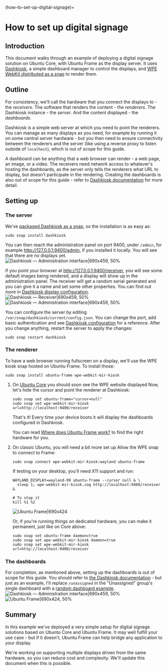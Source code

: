 (how-to-set-up-digital-signage)=
# How to set up digital signage

## Introduction

This document walks through an example of deploying a digital signage solution on Ubuntu Core, with Ubuntu Frame as the display server. It uses [Dashkiosk](https://github.com/vincentbernat/dashkiosk/), a simple dashboard manager to control the displays, and [WPE WebKit distributed as a snap](https://snapcraft.io/wpe-webkit-mir-kiosk) to render them.

## Outline

For consistency, we'll call the hardware that you connect the displays to - the *receivers*. The software that renders the content - the *renderers*. The Dashkiosk instance - the *server*. And the content displayed - the *dashboards*.

Dashkiosk is a simple web server at which you need to point the renderers. You can manage as many displays as you need, for example by running it on some central server hardware - but you then need to ensure connectivity between the renderers and the server (like using a reverse proxy to listen outside of `localhost`), which is out of scope for this guide.

A dashboard can be anything that a web browser can render - a web page, an image, or a video. The receivers need network access to whatever's hosting the dashboards, as the server only tells the renderers what URL to display, but doesn't participate in the rendering. Creating the dashboards is also out of scope for this guide - refer to [Dashkiosk documentation](https://dashkiosk.readthedocs.io/en/latest/usage.html#about-the-dashboards) for more detail.

## Setting up
### The server

We've [packaged Dashkiosk as a snap](https://snapcraft.io/dashkiosk), so the installation is as easy as:

```shell
sudo snap install dashkiosk
```
You can then reach the administration panel on port 9400, under `/admin`, for example http://127.0.0.1:9400/admin, if you installed it locally. You will see that there are no displays yet.
![Dashkiosk — Administration interface|690x459, 50%](upload://3GWeX7UeUF1XZ4V9yN5E9JhdSdQ.jpeg)

If you point your browser at http://127.0.0.1:9400/receiver, you will see some default images being rendered, and a display will show up in the administration panel. The receiver will get a random serial generated and you can give it a name and set some other properties. You can find out more in [Dashkiosk display configuration](https://dashkiosk.readthedocs.io/en/latest/usage.html#display-configuration).
![Dashkiosk — Receiver|690x459, 50%](upload://sEsdgWC9AF8loqLNMUiuRvGiTNp.jpeg)![Dashkiosk — Administration interface|690x459, 50%](upload://jaRaFceaMupfFkFxxBhKwqTnTFG.jpeg)

You can configure the server by editing `/var/snap/dashkiosk/current/config.json`. You can change the port, add basic authentication and see [Dashkiosk configuration](https://dashkiosk.readthedocs.io/en/latest/configuration.html#json-configuration-file) for a reference. After you change anything, restart the server to apply the changes:
```shell
sudo snap restart dashkiosk
```

### The renderer

To have a web browser running fullscreen on a display, we'll use the WPE kiosk snap hosted on Ubuntu Frame. To install those:

```shell
sudo snap install ubuntu-frame wpe-webkit-mir-kiosk
```

1. On [Ubuntu Core](https://ubuntu.com/core) you should soon see the WPE website displayed
  Now, let's hide the cursor and point the renderer at Dashkiosk:
   ```shell
   sudo snap set ubuntu-frame="cursor=null"
   sudo snap set wpe-webkit-mir-kiosk url=http://localhost:9400/receiver
   ```
   That's it! Every time your device boots it will display the dashboards configured in Dashkiosk.

   You can read [Where does Ubuntu Frame work?](/explanation/where-does-ubuntu-frame-work.md) to find the right hardware for you.

2. On classic Ubuntu, you will need a bit more set up
  Allow the WPE snap to connect to Frame:
   ```shell
   sudo snap connect wpe-webkit-mir-kiosk:wayland ubuntu-frame
   ```

   If testing on your desktop, you'll need X11 support and run:
   ```shell
   WAYLAND_DISPLAY=wayland-99 ubuntu-frame --cursor null & \
     sleep 1; wpe-webkit-mir-kiosk.cog http://localhost:9400/receiver &

   # To stop it
   kill %1 %2
   ```
   ![Ubuntu Frame|690x424](upload://w8s6xrgbYxJbJhxCZCEpcoHZpQD.jpeg)

   Or,  if you're running things on dedicated hardware, you can make it permanent, just like on Core above:
   ```shell
   sudo snap set ubuntu-frame daemon=true
   sudo snap set wpe-webkit-mir-kiosk daemon=true
   sudo snap set wpe-webkit-mir-kiosk url=http://localhost:9400/receiver
   ```

### The dashboards

For completion, as mentioned above, setting up the dashboards is out of scope for this guide. You should refer to [the Dashkiosk documentation](https://dashkiosk.readthedocs.io/en/latest/usage.html#about-the-dashboards) - but just as an example, I'll replace `/unassigned` in the "Unassigned" group's single dashboard with a [random dashboard example](https://share.geckoboard.com/dashboards/56R2XOCUMXD5MNV4).
![Dashkiosk — Administration interface|690x459, 50%](upload://6snybc8bcac2uJgCnfsySe0zKhu.png) ![Ubuntu Frame|690x424, 50%](upload://xCr2hjXXxeX6EkXXdf5mtkeFn12.png)

## Summary

In this example we've deployed a very simple setup for digital signage solutions based on Ubuntu Core and Ubuntu Frame. It may well fulfill your use case - but if it doesn't, Ubuntu Frame can help bridge any application to your display.

We're working on supporting multiple displays driven from the same hardware, so you can reduce cost and complexity. We'll update this document when this is possible.
